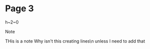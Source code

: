 # Page 3

h~2~0

> [!NOTE]
> THis is a note
> Why isn't this creating lines\n
> unless I need to add that
